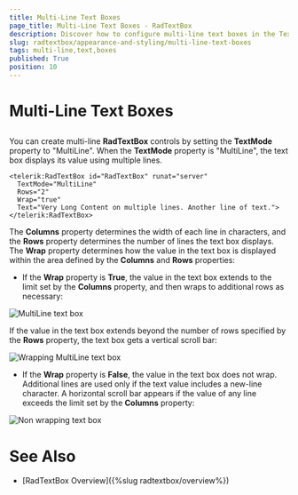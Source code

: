 ```yaml
---
title: Multi-Line Text Boxes
page_title: Multi-Line Text Boxes - RadTextBox
description: Discover how to configure multi-line text boxes in the TextBox control for capturing large text input.
slug: radtextbox/appearance-and-styling/multi-line-text-boxes
tags: multi-line,text,boxes
published: True
position: 10
---
```


# Multi-Line Text Boxes



## 

You can create multi-line **RadTextBox** controls by setting the **TextMode** property to "MultiLine". When the **TextMode** property is "MultiLine", the text box displays its value using multiple lines.

````ASPNET
<telerik:RadTextBox id="RadTextBox" runat="server" 
  TextMode="MultiLine"
  Rows="2" 
  Wrap="true" 
  Text="Very Long Content on multiple lines. Another line of text.">
</telerik:RadTextBox>
`````

The **Columns** property determines the width of each line in characters, and the **Rows** property determines the number of lines the text box displays. The **Wrap** property determines how the value in the text box is displayed within the area defined by the **Columns** and **Rows** properties:

* If the **Wrap** property is **True**, the value in the text box extends to the limit set by the **Columns** property, and then wraps to additional rows as necessary:

![MultiLine text box](images/MultiLineTextBox.png)

If the value in the text box extends beyond the number of rows specified by the **Rows** property, the text box gets a vertical scroll bar:


![Wrapping MultiLine text box](images/WrappingMultiLineTextBox.png)


* If the **Wrap** property is **False**, the value in the text box does not wrap. Additional lines are used only if the text value includes a new-line character. A horizontal scroll bar appears if the value of any line exceeds the limit set by the **Columns** property:


![Non wrapping text box](images/NonWrappingTextBox.png)



# See Also

 * [RadTextBox Overview]({%slug radtextbox/overview%})
 
